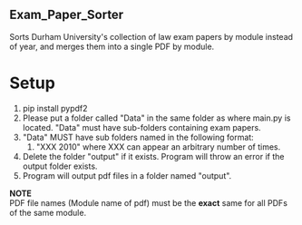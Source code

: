 ## Exam_Paper_Sorter

Sorts Durham University's collection of law exam papers by module instead of year, and merges them into a single PDF by module.

# Setup
1. pip install pypdf2
1. Please put a folder called "Data" in the same folder as where main.py is located. "Data" must have sub-folders containing exam papers.
1. "Data" MUST have sub folders named in the following format:
   1. "XXX 2010" where XXX can appear an arbitrary number of times.
1. Delete the folder "output" if it exists. Program will throw an error if the output folder exists.
1. Program will output pdf files in a folder named "output".

**NOTE**<br />
PDF file names (Module name of pdf) must be the **exact** same for all PDFs of the same module.
